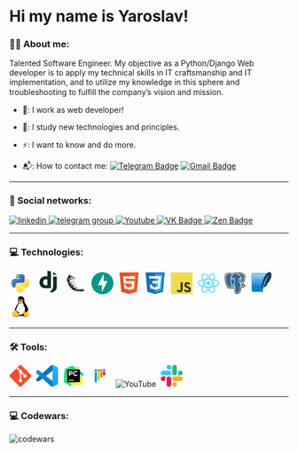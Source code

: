 
# Hi my name is Yaroslav!


### 👨‍💻 About me:

Talented Software Engineer. My objective as a Python/Django Web developer is to apply my technical
skills in IT craftsmanship and IT implementation, and to utilize my knowledge in this sphere and
troubleshooting to fulﬁll the company’s vision and mission.

- 🔭: I work as web developer!

- 🌱: I study new technologies and principles.

- ⚡: I want to  know and do more.

- 📬: How to contact me: [![Telegram Badge](https://img.shields.io/badge/-Telegram-blue?style=flat&logo=Telegram&logoColor=white)](https://t.me/yaryk31) [![Gmail Badge](https://img.shields.io/badge/-Gmail-red?style=flat&logo=Gmail&logoColor=white)](mailto:duhanov2003@gmail.com)

---

### 🤝 Social networks:

  <div id="badges">
    <a href="https://www.linkedin.com/in/yaroslav-dykhanov-b589531a2/" target="_blank">
      <img src="https://cdn-icons-png.flaticon.com/512/2504/2504799.png" width="40" height="40" alt="linkedin" />
    </a>
    <a href="https://t.me/yaryk31" target="_blank">
      <img src="https://cdn-icons-png.flaticon.com/512/2111/2111646.png" width="40" height="40" alt="telegram group" />
    </a>
    <a href="https://www.youtube.com/channel/UCCxClchxXLTza3mXyYH6Y4A" target="_blank">
      <img src="https://cdn-icons-png.flaticon.com/512/3670/3670147.png" width="40" height="40" alt="Youtube"/>
    </a>
    <a href="https://www.facebook.com/Yaryk31/" target="_blank">
      <img src="https://cdn-icons-png.flaticon.com/512/5968/5968764.png" width="40" height="40" alt="VK Badge"/>
    </a>
    <a href="https://www.instagram.com/_yaryk.31_/" target="_blank">
      <img src="https://cdn-icons-png.flaticon.com/512/4138/4138124.png" width="40" height="40" alt="Zen Badge"/>
    </a>
  </div>

---

### 💻 Technologies:

<div>
  <img src="https://raw.githubusercontent.com/devicons/devicon/1119b9f84c0290e0f0b38982099a2bd027a48bf1/icons/python/python-original.svg" title="python" alt="python" width="40" height="40"/>&nbsp
  <img src="https://raw.githubusercontent.com/devicons/devicon/1119b9f84c0290e0f0b38982099a2bd027a48bf1/icons/django/django-plain.svg" style="background-color: white; border-radius: 50%; padding: 2px" title="django" alt="django" width="40" height="40"/>&nbsp
  <img src="https://raw.githubusercontent.com/devicons/devicon/1119b9f84c0290e0f0b38982099a2bd027a48bf1/icons/flask/flask-original.svg" style="background: white; border-radius: 50%"  title="flask" alt="flask" width="40" height="40"/>&nbsp
  <img src="https://raw.githubusercontent.com/devicons/devicon/1119b9f84c0290e0f0b38982099a2bd027a48bf1/icons/fastapi/fastapi-original.svg" style="background: white; border-radius: 50%"  title="fastapi" alt="fastapi" width="40" height="40"/>&nbsp
  <img src="https://raw.githubusercontent.com/devicons/devicon/1119b9f84c0290e0f0b38982099a2bd027a48bf1/icons/html5/html5-original.svg" title="html5" alt="html5" width="40" height="40"/>&nbsp
  <img src="https://raw.githubusercontent.com/devicons/devicon/1119b9f84c0290e0f0b38982099a2bd027a48bf1/icons/css3/css3-original.svg" title="css" alt="css" width="40" height="40"/>&nbsp
  <img src="https://raw.githubusercontent.com/devicons/devicon/1119b9f84c0290e0f0b38982099a2bd027a48bf1/icons/javascript/javascript-original.svg" title="javascript" alt="javascript" width="40" height="40"/>&nbsp
  <img src="https://raw.githubusercontent.com/devicons/devicon/1119b9f84c0290e0f0b38982099a2bd027a48bf1/icons/react/react-original.svg" title="react js" alt="react js" width="40" height="40"/>&nbsp
  <img src="https://raw.githubusercontent.com/devicons/devicon/1119b9f84c0290e0f0b38982099a2bd027a48bf1/icons/postgresql/postgresql-original.svg" title="psql" alt="postgresql" width="40" height="40"/>&nbsp
  <img src="https://raw.githubusercontent.com/devicons/devicon/1119b9f84c0290e0f0b38982099a2bd027a48bf1/icons/sqlite/sqlite-original.svg" title="sqlite" alt="sqlite" width="40" height="40"/>&nbsp
  <img src="https://raw.githubusercontent.com/devicons/devicon/1119b9f84c0290e0f0b38982099a2bd027a48bf1/icons/linux/linux-original.svg" title="linux" alt="linux" width="40" height="40"/>&nbsp

</div>

---

### 🛠 Tools:

<div>
  <img src="https://raw.githubusercontent.com/devicons/devicon/1119b9f84c0290e0f0b38982099a2bd027a48bf1/icons/git/git-original.svg" title="git" alt="git" width="40" height="40"/>&nbsp
  <img src="https://raw.githubusercontent.com/devicons/devicon/1119b9f84c0290e0f0b38982099a2bd027a48bf1/icons/vscode/vscode-original.svg" title="vscode" alt="vscode" width="40" height="40"/>&nbsp;
  <img src="https://raw.githubusercontent.com/devicons/devicon/1119b9f84c0290e0f0b38982099a2bd027a48bf1/icons/pycharm/pycharm-original.svg" title="pycharm" alt="pycharm" width="40" height="40"/>&nbsp;
  <img src="https://raw.githubusercontent.com/devicons/devicon/1119b9f84c0290e0f0b38982099a2bd027a48bf1/icons/pytest/pytest-original.svg" title="pytest" alt="pytest" width="40" height="40"/>&nbsp;
  <img src="https://upload.wikimedia.org/wikipedia/commons/9/9e/YouTube_Logo_%282013-2017%29.svg" title="YouTube" alt="YouTube" width="40" height="40"/>&nbsp;
  <img src="https://raw.githubusercontent.com/devicons/devicon/1119b9f84c0290e0f0b38982099a2bd027a48bf1/icons/slack/slack-original.svg" title="slack" alt="slack" width="40" height="40"/>&nbsp;
</div>

---


### 💻 Codewars:

![codewars](https://www.codewars.com/users/Yaroslav31/badges/large)


